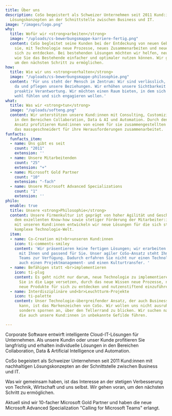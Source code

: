 ```yaml
---
title: Über uns
description: CoSo begeistert als Schweizer Unternehmen seit 2011 Kund:innen mit nachhaltigen
  Lösungskonzepten an der Schnittstelle zwischen Business und IT.
image: "/images/logo.png"
why:
  title: Wofür wir <strong>arbeiten</strong>
  image: "/uploads/cs-bewerbungsmappe-karriere-fertig.png"
  content: CoSo begleitet seine Kunden bei der Entdeckung von neuen Gebieten und befähigt
    sie, mit Technologie neue Prozesse, neues Zusammenarbeiten und neue Produkte für
    sich zu entdecken. Bei bestehenden Lösungen möchten wir helfen, neue Wege aufzuzeigen,
    wie Sie das Bestehende einfacher und optimaler nutzen können. Wir gehen voran,
    um den nächsten Schritt zu ermöglichen.
how:
  title: Wie wir uns <strong>verhalten</strong>
  image: "/uploads/cs-bewerbungsmappe-philosophie.png"
  content: 'Für uns steht der Mensch im Zentrum: Wir sind verlässlich, für andere
    da und pflegen unsere Beziehungen. Wir erhöhen unsere Sichtbarkeit und übernehmen
    proaktiv Verantwortung. Wir möchten einen Raum bieten, in dem sich unsere Mitarbeiter:innen
    wohl fühlen und sich engagieren wollen.'
what:
  title: Was wir <strong>tun</strong>
  image: "/uploads/softeng.png"
  content: Wir unterstützen unsere Kund:innen mit Consulting, Customizing und Training
    in den Bereichen Collaboration, Data & AI und Automation. Durch den oft Technologie-übergreifenden
    Ansatz profitieren Kund:innen von einem für sie zusammengestellten Team an Experten,
    das massgeschneidert für ihre Herausforderungen zusammenarbeitet.
funfacts:
  funfacts_item:
  - name: Uns gibt es seit
    count: "2011"
    extension: ''
  - name: Unsere Mitarbeitenden
    count: "25"
    extension: "+"
  - name: Microsoft Gold Partner
    count: "10"
    extension: "-fach"
  - name: Unsere Microsoft Advanced Specializations
    count: "1"
    extension: ''
philo:
  enable: true
  title: Unsere <strong>Philosophie</strong>
  content: Unsere Firmenkultur ist geprägt von hoher Agilität und Geschwindigkeit,
    dem exzellenten Know-how sowie stetiger Förderung der Mitarbeiter:innen. Gemeinsam
    mit unseren Kund:innen entwickeln wir neue Lösungen für die sich ständig verändernde,
    komplexe Technologie-Welt.
  item:
  - name: Co-Creation mit<br>unseren Kund:innen
    icon: ti-comments-smiley
    content: 'Wir präsentieren keine fertigen Lösungen; wir erarbeiten Sie gemeinsam
      mit Ihnen und passend für Sie. Unser agiler CoSo-Ansatz steht Ihnen in diesen
      Teams zur Verfügung. Dadurch erfahren Sie nicht nur einen Technologie-, sondern
      auch einen Projektmanagement- und einen Kulturtransfer. '
  - name: Befähigen statt <br>implementieren
    icon: ti-plug
    content: Es geht nicht nur darum, neue Technologie zu implementieren. Wir möchten
      Sie in die Lage versetzen, durch das neue Wissen neue Prozesse, neues Zusammenarbeiten,
      neue Produkte für sich zu entdecken und nutzenstiftend einzuführen.
  - name: Interdisziplinäre und<br>Leuchtturm-Projekte
    icon: ti-palette
    content: Unser Technologie-übergreifender Ansatz, der auch Business-Know-how beinhalten
      kann, ist das Markenzeichen von CoSo. Wir wollen uns nicht ausruhen auf Bekanntem,
      sondern spornen an, über den Tellerrand zu blicken. Wir suchen nach Projekten,
      die auch unsere Kund:innen in unbekannte Gefilde führen.

---
```

Corporate Software entwirft intelligente Cloud-IT-Lösungen für Unternehmen. Als unsere Kundin oder unser Kunde profitieren Sie langfristig und erhalten individuelle Lösungen in den Bereichen Collaboration, Data & Artificial Intelligence und Automation.

CoSo begeistert als Schweizer Unternehmen seit 2011 Kund:innen mit nachhaltigen Lösungskonzepten an der Schnittstelle zwischen Business und IT.

Was wir gemeinsam haben, ist das Interesse an der stetigen Verbesserung von Technik, Wirtschaft und uns selbst. Wir gehen voran, um den nächsten Schritt zu ermöglichen.

Aktuell sind wir 10-facher Microsoft Gold Partner und haben die neue Microsoft Advanced Specialization "Calling for Microsoft Teams" erlangt.